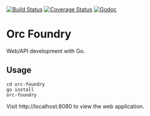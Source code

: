 [![Build Status](https://travis-ci.org/alimac/orc-foundry.svg?branch=master)](https://travis-ci.org/alimac/orc-foundry)
[![Coverage Status](https://coveralls.io/repos/alimac/orc-foundry/badge.svg?branch=master&service=github)](https://coveralls.io/github/alimac/orc-foundry?branch=master)
[![Godoc](http://img.shields.io/badge/go-documentation-blue.svg)](https://godoc.org/github.com/alimac/orc-foundry)

# Orc Foundry

Web/API development with Go.

## Usage

```
cd orc-foundry
go install
orc-foundry
```

Visit http://localhost:8080 to view the web application.
